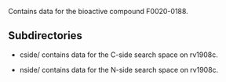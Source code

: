Contains data for the bioactive compound F0020-0188.

## Subdirectories

- cside/ contains data for the C-side search space on rv1908c.

- nside/ contains data for the N-side search space on rv1908c.

